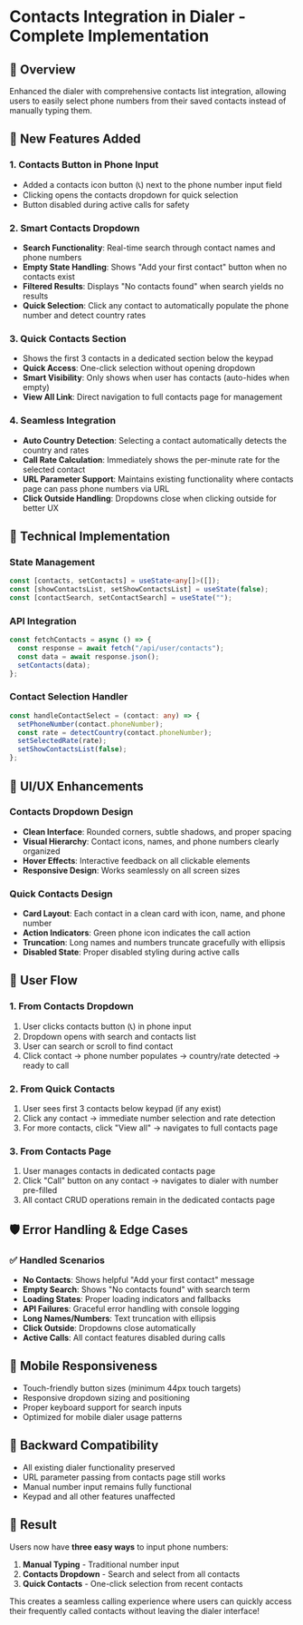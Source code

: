 # Contacts Integration in Dialer - Complete Implementation

## 🎯 Overview
Enhanced the dialer with comprehensive contacts list integration, allowing users to easily select phone numbers from their saved contacts instead of manually typing them.

## 🚀 New Features Added

### 1. **Contacts Button in Phone Input**
- Added a contacts icon button (📞) next to the phone number input field
- Clicking opens the contacts dropdown for quick selection
- Button disabled during active calls for safety

### 2. **Smart Contacts Dropdown**
- **Search Functionality**: Real-time search through contact names and phone numbers
- **Empty State Handling**: Shows "Add your first contact" button when no contacts exist
- **Filtered Results**: Displays "No contacts found" when search yields no results
- **Quick Selection**: Click any contact to automatically populate the phone number and detect country rates

### 3. **Quick Contacts Section**
- Shows the first 3 contacts in a dedicated section below the keypad
- **Quick Access**: One-click selection without opening dropdown
- **Smart Visibility**: Only shows when user has contacts (auto-hides when empty)
- **View All Link**: Direct navigation to full contacts page for management

### 4. **Seamless Integration**
- **Auto Country Detection**: Selecting a contact automatically detects the country and rates
- **Call Rate Calculation**: Immediately shows the per-minute rate for the selected contact
- **URL Parameter Support**: Maintains existing functionality where contacts page can pass phone numbers via URL
- **Click Outside Handling**: Dropdowns close when clicking outside for better UX

## 🔧 Technical Implementation

### State Management
```typescript
const [contacts, setContacts] = useState<any[]>([]);
const [showContactsList, setShowContactsList] = useState(false); 
const [contactSearch, setContactSearch] = useState("");
```

### API Integration
```typescript
const fetchContacts = async () => {
  const response = await fetch("/api/user/contacts");
  const data = await response.json();
  setContacts(data);
};
```

### Contact Selection Handler
```typescript
const handleContactSelect = (contact: any) => {
  setPhoneNumber(contact.phoneNumber);
  const rate = detectCountry(contact.phoneNumber);
  setSelectedRate(rate);
  setShowContactsList(false);
};
```

## 🎨 UI/UX Enhancements

### Contacts Dropdown Design
- **Clean Interface**: Rounded corners, subtle shadows, and proper spacing
- **Visual Hierarchy**: Contact icons, names, and phone numbers clearly organized
- **Hover Effects**: Interactive feedback on all clickable elements
- **Responsive Design**: Works seamlessly on all screen sizes

### Quick Contacts Design  
- **Card Layout**: Each contact in a clean card with icon, name, and phone number
- **Action Indicators**: Green phone icon indicates the call action
- **Truncation**: Long names and numbers truncate gracefully with ellipsis
- **Disabled State**: Proper disabled styling during active calls

## 🔄 User Flow

### 1. **From Contacts Dropdown**
1. User clicks contacts button (📞) in phone input
2. Dropdown opens with search and contacts list
3. User can search or scroll to find contact
4. Click contact → phone number populates → country/rate detected → ready to call

### 2. **From Quick Contacts**
1. User sees first 3 contacts below keypad (if any exist)
2. Click any contact → immediate number selection and rate detection
3. For more contacts, click "View all" → navigates to full contacts page

### 3. **From Contacts Page**
1. User manages contacts in dedicated contacts page
2. Click "Call" button on any contact → navigates to dialer with number pre-filled
3. All contact CRUD operations remain in the dedicated contacts page

## 🛡️ Error Handling & Edge Cases

### ✅ **Handled Scenarios**
- **No Contacts**: Shows helpful "Add your first contact" message
- **Empty Search**: Shows "No contacts found" with search term
- **Loading States**: Proper loading indicators and fallbacks
- **API Failures**: Graceful error handling with console logging
- **Long Names/Numbers**: Text truncation with ellipsis
- **Click Outside**: Dropdowns close automatically
- **Active Calls**: All contact features disabled during calls

## 📱 Mobile Responsiveness
- Touch-friendly button sizes (minimum 44px touch targets)
- Responsive dropdown sizing and positioning
- Proper keyboard support for search inputs
- Optimized for mobile dialer usage patterns

## 🔄 Backward Compatibility
- All existing dialer functionality preserved
- URL parameter passing from contacts page still works
- Manual number input remains fully functional
- Keypad and all other features unaffected

## 🎉 Result
Users now have **three easy ways** to input phone numbers:
1. **Manual Typing** - Traditional number input
2. **Contacts Dropdown** - Search and select from all contacts  
3. **Quick Contacts** - One-click selection from recent contacts

This creates a seamless calling experience where users can quickly access their frequently called contacts without leaving the dialer interface!